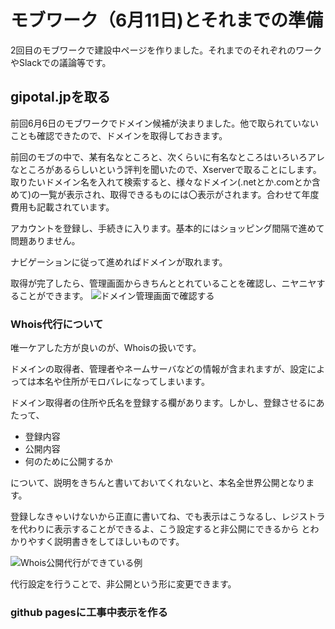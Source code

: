 # モブワーク（6月11日)とそれまでの準備

2回目のモブワークで建設中ページを作りました。それまでのそれぞれのワークやSlackでの議論等です。

## gipotal.jpを取る
前回6月6日のモブワークでドメイン候補が決まりました。他で取られていないことも確認できたので、ドメインを取得しておきます。

前回のモブの中で、某有名なところと、次くらいに有名なところはいろいろアレなところがあるらしいという評判を聞いたので、Xserverで取ることにします。取りたいドメイン名を入れて検索すると、様々なドメイン(.netとか.comとか含めて)の一覧が表示され、取得できるものには〇表示がされます。合わせて年度費用も記載されています。

アカウントを登録し、手続きに入ります。基本的にはショッピング間隔で進めて問題ありません。

ナビゲーションに従って進めればドメインが取れます。

取得が完了したら、管理画面からきちんととれていることを確認し、ニヤニヤすることができます。
![ドメイン管理画面で確認する](chap-mob-june11/domain.png?scale=0.5)

### Whois代行について
唯一ケアした方が良いのが、Whoisの扱いです。


ドメインの取得者、管理者やネームサーバなどの情報が含まれますが、設定によっては本名や住所がモロバレになってしまいます。



ドメイン取得者の住所や氏名を登録する欄があります。しかし、登録させるにあたって、

* 登録内容
* 公開内容
* 何のために公開するか

について、説明をきちんと書いておいてくれないと、本名全世界公開となります。

登録しなきゃいけないから正直に書いてね、でも表示はこうなるし、レジストラを代わりに表示することができるよ、こう設定すると非公開にできるから
とわかりやすく説明書きをしてほしいものです。


![Whois公開代行ができている例](chap-mob-june11/whois.png?scale=0.5)

代行設定を行うことで、非公開という形に変更できます。

### github pagesに工事中表示を作る